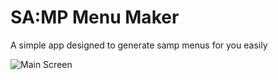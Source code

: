 # SA:MP Menu Maker
A simple app designed to generate samp menus for you easily

![Main Screen](http://i.imgur.com/IayI4.jpg "Main Screen")